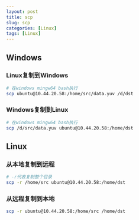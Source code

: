 ```yaml
---
layout: post
title: scp
slug: scp
categories: [Linux]
tags: [Linux]
---
```



## Windows

### Linux复制到Windows

```bash
# 在windows mingw64 bash执行
scp ubuntu@10.44.20.58:/home/src/data.yuv /d/dst
```

### Windows复制到Linux

```bash
# 在windows mingw64 bash执行
scp /d/src/data.yuv ubuntu@10.44.20.58:/home/dst
```

## Linux

### 从本地复制到远程

```bash
# -r代表复制整个目录
scp -r /home/src ubuntu@10.44.20.58:/home/dst
```

### 从远程复制到本地

```bash
scp -r ubuntu@10.44.20.58:/home/src /home/dst
```
